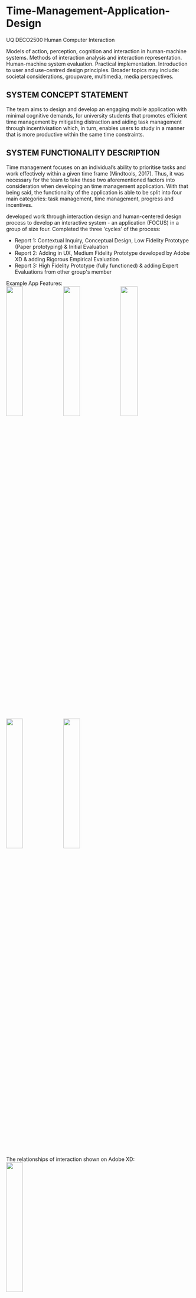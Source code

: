 # Time-Management-Application-Design
UQ DECO2500 Human Computer Interaction

Models of action, perception, cognition and interaction in human-machine systems. Methods of interaction analysis and interaction representation. Human-machine system evaluation. Practical implementation. Introduction to user and use-centred design principles. Broader topics may include: societal considerations, groupware, multimedia, media perspectives.

## SYSTEM CONCEPT STATEMENT
The team aims to design and develop an engaging mobile application with minimal cognitive
demands, for university students that promotes efficient time management by mitigating
distraction and aiding task management through incentivisation which, in turn, enables users to
study in a manner that is more productive within the same time constraints.
## SYSTEM FUNCTIONALITY DESCRIPTION
Time management focuses on an individual’s ability to prioritise tasks and work effectively within
a given time frame (Mindtools, 2017). Thus, it was necessary for the team to take these two
aforementioned factors into consideration when developing an time management application.
With that being said, the functionality of the application is able to be split into four main categories:
task management, time management, progress and incentives.

developed work through interaction design and human-centered design process to develop an interactive system - an application (FOCUS) in a group of size four. Completed the three 'cycles' of the process:
- Report 1: Contextual Inquiry, Conceptual Design, Low Fidelity Prototype (Paper prototyping) & Initial Evaluation
- Report 2: Adding in UX, Medium Fidelity Prototype developed by Adobe XD & adding Rigorous Empirical Evaluation
- Report 3: High Fidelity Prototype (fully functioned) & adding Expert Evaluations from other group's member

Example App Features:  
<img src="https://github.com/danielzhangau/Time-Management-Application-Design/blob/master/home-page.jpg" width="30%">
<img src="https://github.com/danielzhangau/Time-Management-Application-Design/blob/master/create-new-popup.jpg" width="30%">
<img src="https://github.com/danielzhangau/Time-Management-Application-Design/blob/master/create-timer.jpg" width="30%">
<img src="https://github.com/danielzhangau/Time-Management-Application-Design/blob/master/achievements-popup.jpg" width="30%">
<img src="https://github.com/danielzhangau/Time-Management-Application-Design/blob/master/notification.jpg" width="30%">

The relationships of interaction shown on Adobe XD:  
<img src="https://github.com/danielzhangau/Time-Management-Application-Design/blob/master/deco2500%20app.png" width="30%">

# What I learned
- The fundamental guidelines and heuristics of user interface design to inform the creation of strong user interfaces, from major principles like discoverability and affordances to frameworks like distributed cognition and task analysis.
- The stages of the design life cycle, including needfinding and requirements gathering; individual and group brainstorming; low- to high-fidelity prototyping; and qualitative, quantitative, and heuristic evaluation of human-computer interfaces.
- The power of human-computer interaction in the modern world and the role it can play in promoting equity, accessibility, and progress.
